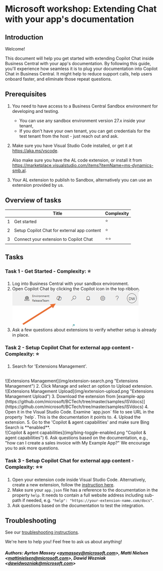 # Microsoft workshop: Extending Chat with your app's documentation
## Introduction
Welcome! 

This document will help you get started with extending Copilot Chat inside Business Central with your app's documentation. By following this guide, you'll experience how seamless it is to plug your documentation into Copilot Chat in Business Central. It might help to reduce support calls, help users onboard faster, and eliminate those repeat questions.

## Prerequisites
1. You need to have access to a Business Central Sandbox environment for developing and testing.
    - You can use any sandbox environment version 27.x inside your tenant,  
    - If you don't have your own tenant, you can get credentials for the test tenant from the host - just reach out and ask.
2. Make sure you have Visual Studio Code installed, or get it at https://aka.ms/vscode.

    Also make sure you have the AL code extension, or install it from https://marketplace.visualstudio.com/items?itemName=ms-dynamics-smb.al.
3. Your AL extension to publish to Sandbox, alternatively you can use an extension provided by us.

## Overview of tasks 
|  | Title | Complexity |
|-------|-----|-----------|
| 1 | Get started  | ⭐  |
| 2 | Setup Copilot Chat for external app content | ⭐ |
| 3 | Connect your extension  to Copilot Chat  | ⭐⭐ |

## Tasks
### Task 1 - Get Started - Complexity: ⭐ 
1. Log into Business Central with your sandbox environment.
2. Open Copilot Chat by clicking the Copilot icon in the top ribbon. <br />
![Copilot icon](img/copilot-chat-button.png "Copilot icon")
3. Ask a few questions about extensions to verify whether setup is already in place.

### Task 2 - Setup Copilot Chat for external app content - Complexity: ⭐
1. Search for 'Extensions Management'.
<br />
![Extensions Management](img/extension-search.png "Extensions Management")
2. Click Manage and select an option to Upload extension.
<br />
![Extensions Management Upload](img/extension-upload.png "Extensions Management Upload")
3. Download the extension from [example-app (https://github.com/microsoft/BCTech/tree/master/samples/ISVdocs)](https://github.com/microsoft/BCTech/tree/master/samples/ISVdocs)
4. Open it in the Visual Studio Code. Examine `app.json` file to see URL in the property `help`. This is the documentation it points to.
4. Upload the extension.
5. Go to the 'Copilot & agent capabilities' and make sure Bing Search is **enabled**.
<br />
![Copilot & agent capabilities](img/bing-toggle-enabled.png "Copilot & agent capabilities")
6. Ask questions based on the documentation, e.g., "how can I create a sales invoice with My Example App?" We encourage you to ask more questions.

### Task 3 - Setup Copilot Chat for external app content - Complexity: ⭐⭐
1. Open your extension code inside Visual Studio Code. Alternatively, create a new extension, follow the [instruction here](https://learn.microsoft.com/en-us/dynamics365/business-central/dev-itpro/developer/devenv-extension-example).
2. Make sure your `app.json` file has a reference to the documentation in the property `help`. It needs to contain a full website address including sub-path if needed, e.g. `"help": "https://your-extension-name.com/docs"`.
3. Ask questions based on the documentation to test the integration.



## Troubleshooting 

See our [troubleshooting instructions](./troubleshooting.md).

We're here to help you! Feel free to ask us about anything!

##### Authors: Ayrton Massey \<aymassey@microsoft.com\>, Matti Nielsen \<mattinielsen@microsoft.com\>, Dawid Wozniak \<dawidwozniak@microsoft.com\>

